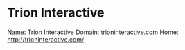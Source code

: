 
# Trion Interactive

Name: Trion Interactive
Domain: trioninteractive.com
Home: http://trioninteractive.com/
